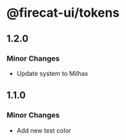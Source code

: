 # @firecat-ui/tokens

## 1.2.0

### Minor Changes

- Update system to Milhax

## 1.1.0

### Minor Changes

- Add new test color
